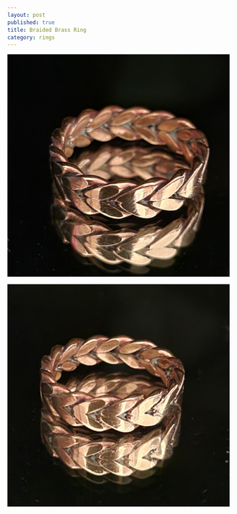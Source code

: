 ```yaml
---
layout: post
published: true
title: Braided Brass Ring
category: rings
---
```

![brass_braid_wheat-0.jpg](/images/jewelry/rings/brass_braid_wheat-0.jpg)
<!--more-->
![brass_braid_wheat-0.jpg](/images/jewelry/rings/brass_braid_wheat-1.jpg)
